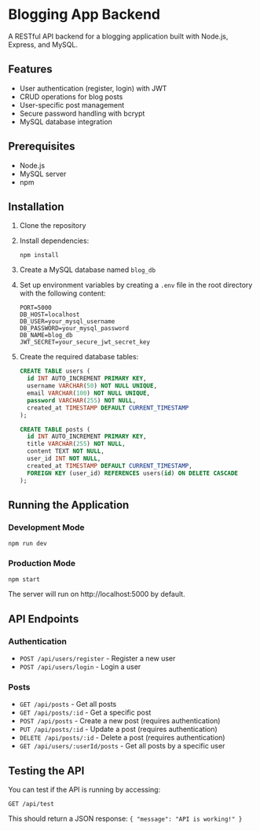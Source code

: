 # Blogging App Backend

A RESTful API backend for a blogging application built with Node.js, Express, and MySQL.

## Features

- User authentication (register, login) with JWT
- CRUD operations for blog posts
- User-specific post management
- Secure password handling with bcrypt
- MySQL database integration

## Prerequisites

- Node.js
- MySQL server
- npm

## Installation

1. Clone the repository
2. Install dependencies:
   ```
   npm install
   ```
3. Create a MySQL database named `blog_db`
4. Set up environment variables by creating a `.env` file in the root directory with the following content:
   ```
   PORT=5000
   DB_HOST=localhost
   DB_USER=your_mysql_username
   DB_PASSWORD=your_mysql_password
   DB_NAME=blog_db
   JWT_SECRET=your_secure_jwt_secret_key
   ```
5. Create the required database tables:

   ```sql
   CREATE TABLE users (
     id INT AUTO_INCREMENT PRIMARY KEY,
     username VARCHAR(50) NOT NULL UNIQUE,
     email VARCHAR(100) NOT NULL UNIQUE,
     password VARCHAR(255) NOT NULL,
     created_at TIMESTAMP DEFAULT CURRENT_TIMESTAMP
   );

   CREATE TABLE posts (
     id INT AUTO_INCREMENT PRIMARY KEY,
     title VARCHAR(255) NOT NULL,
     content TEXT NOT NULL,
     user_id INT NOT NULL,
     created_at TIMESTAMP DEFAULT CURRENT_TIMESTAMP,
     FOREIGN KEY (user_id) REFERENCES users(id) ON DELETE CASCADE
   );
   ```

## Running the Application

### Development Mode

```
npm run dev
```

### Production Mode

```
npm start
```

The server will run on http://localhost:5000 by default.

## API Endpoints

### Authentication

- `POST /api/users/register` - Register a new user
- `POST /api/users/login` - Login a user

### Posts

- `GET /api/posts` - Get all posts
- `GET /api/posts/:id` - Get a specific post
- `POST /api/posts` - Create a new post (requires authentication)
- `PUT /api/posts/:id` - Update a post (requires authentication)
- `DELETE /api/posts/:id` - Delete a post (requires authentication)
- `GET /api/users/:userId/posts` - Get all posts by a specific user

## Testing the API

You can test if the API is running by accessing:

```
GET /api/test
```

This should return a JSON response: `{ "message": "API is working!" }`
